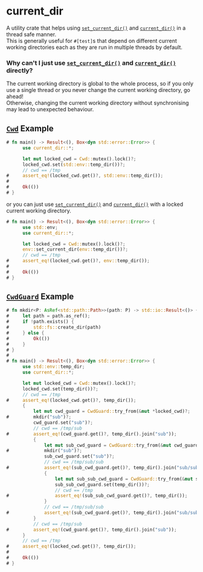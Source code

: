 # current_dir
A utility crate that helps using [`set_current_dir()`][set_current_dir] and [`current_dir()`][current_dir] in a thread safe manner.<br>
This is generally useful for `#[test]`s that depend on different current working directories each as they are run in multiple threads by default.

### Why can't I just use [`set_current_dir()`][set_current_dir] and [`current_dir()`][current_dir] directly?
The current working directory is global to the whole process, so if you only use a single thread or you never change the current working directory, go ahead!<br>
Otherwise, changing the current working directory without synchronising may lead to unexpected behaviour.

## [`Cwd`][Cwd] Example
```rust
# fn main() -> Result<(), Box<dyn std::error::Error>> {
      use current_dir::*;

      let mut locked_cwd = Cwd::mutex().lock()?;
      locked_cwd.set(std::env::temp_dir())?;
      // cwd == /tmp
#     assert_eq!(locked_cwd.get()?, std::env::temp_dir());
#
#     Ok(())
# }
```
or you can just use [`set_current_dir()`][set_current_dir] and [`current_dir()`][current_dir] with a locked current working directory.
```rust
# fn main() -> Result<(), Box<dyn std::error::Error>> {
      use std::env;
      use current_dir::*;

      let locked_cwd = Cwd::mutex().lock()?;
      env::set_current_dir(env::temp_dir())?;
      // cwd == /tmp
#     assert_eq!(locked_cwd.get()?, env::temp_dir());
#
#     Ok(())
# }
```

## [`CwdGuard`][CwdGuard] Example
```rust
# fn mkdir<P: AsRef<std::path::Path>>(path: P) -> std::io::Result<()> {
#     let path = path.as_ref();
#     if !path.exists() {
#         std::fs::create_dir(path)
#     } else {
#         Ok(())
#     }
# }
#
# fn main() -> Result<(), Box<dyn std::error::Error>> {
      use std::env::temp_dir;
      use current_dir::*;

      let mut locked_cwd = Cwd::mutex().lock()?;
      locked_cwd.set(temp_dir())?;
      // cwd == /tmp
#     assert_eq!(locked_cwd.get()?, temp_dir());
      {
          let mut cwd_guard = CwdGuard::try_from(&mut *locked_cwd)?;
#         mkdir("sub")?;
          cwd_guard.set("sub")?;
          // cwd == /tmp/sub
#         assert_eq!(cwd_guard.get()?, temp_dir().join("sub"));
          {
              let mut sub_cwd_guard = CwdGuard::try_from(&mut cwd_guard)?;
#             mkdir("sub")?;
              sub_cwd_guard.set("sub")?;
              // cwd == /tmp/sub/sub
#             assert_eq!(sub_cwd_guard.get()?, temp_dir().join("sub/sub"));
              {
                  let mut sub_sub_cwd_guard = CwdGuard::try_from(&mut sub_cwd_guard)?;
                  sub_sub_cwd_guard.set(temp_dir())?;
                  // cwd == /tmp
#                 assert_eq!(sub_sub_cwd_guard.get()?, temp_dir());
              }
              // cwd == /tmp/sub/sub
#             assert_eq!(sub_cwd_guard.get()?, temp_dir().join("sub/sub"));
          }
          // cwd == /tmp/sub
#         assert_eq!(cwd_guard.get()?, temp_dir().join("sub"));
      }
      // cwd == /tmp
#     assert_eq!(locked_cwd.get()?, temp_dir());
#
#     Ok(())
# }
```

[Cwd]: https://docs.rs/current_dir/latest/current_dir/struct.Cwd.html
[CwdGuard]: https://docs.rs/current_dir/latest/current_dir/struct.CwdGuard.html
[set_current_dir]: <https://doc.rust-lang.org/stable/std/env/fn.set_current_dir.html> "std::env::set_current_dir()"
[current_dir]: <https://doc.rust-lang.org/stable/std/env/fn.current_dir.html> "std::env::current_dir()"
